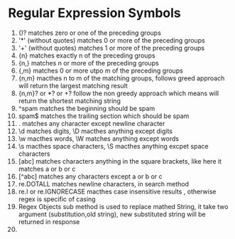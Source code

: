 # Regular Expression Symbols

1. ()? matches zero or one of the preceding groups
2. '*' (without quotes) matches 0 or more of the preceding groups
3. '+' (without quotes) matches 1 or more of the preceding groups
4. {n} matches exactly n of the preceding groups
5. {n,} matches n or more of the preceding groups
6. {,m} matches 0 or more utpo m of the preceding groups
7. {n,m} macthes n to m of the matching groups, follows greed approach will return the largest matching result
8. {n,m}? or *? or +? follow the non greedy approach which means will return the shortest matching string
9. ^spam matches the beginning should be spam
10. spam$ matches the trailing section which should be spam
11. . matches any character except newline character
12. \d matches digits, \D macthes anything except digits
13. \w macthes words, \W matches anything except words
14. \s macthes space characters, \S macthes anything excpet space characters
15. [abc] matches characters anything in the square brackets, like here it matches a or b or c
16. [^abc] matches any characters except a or b or c
17. re.DOTALL matches newline characters, in search method
18. re.I or re.IGNORECASE macthes case insensitive results , otherwise regex is specific of casing
19. Regex Objects sub method is used to replace mathed String, it take two argument (substitution,old string), new substituted string will be returned in response
20. 
